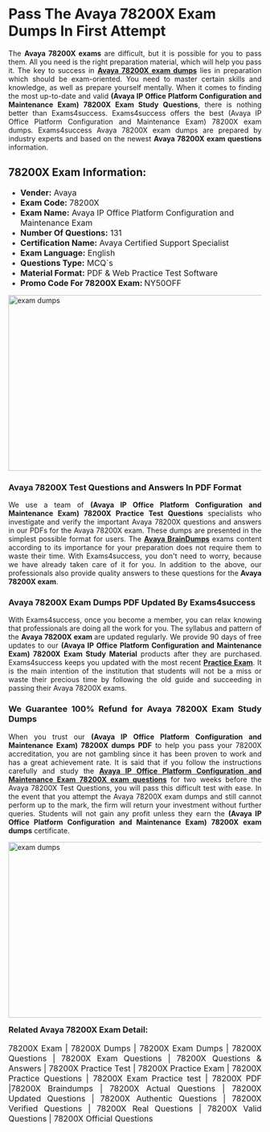 <h1><strong><strong>Pass The Avaya 78200X Exam Dumps In First Attempt</strong></strong></h1> <p style="text-align:justify">The <strong>Avaya 78200X exams</strong> are difficult, but it is possible for you to pass them. All you need is the right preparation material, which will help you pass it. The key to success in <a href="https://www.exams4success.com/avaya/78200x-pdf-exam-dumps"><strong>Avaya 78200X exam dumps</strong></a> lies in preparation which should be exam-oriented. You need to master certain skills and knowledge, as well as prepare yourself mentally. When it comes to finding the most up-to-date and valid <strong>(Avaya IP Office Platform Configuration and Maintenance Exam) 78200X Exam Study Questions</strong>, there is nothing better than Exams4success. Exams4success offers the best (Avaya IP Office Platform Configuration and Maintenance Exam) 78200X exam dumps. Exams4success Avaya 78200X exam dumps are prepared by industry experts and based on the newest <strong>Avaya 78200X exam questions</strong> information.</p> <h2><strong><strong>78200X Exam Information:</strong></strong></h2> <ul> <li><span style="font-size:16px"><strong>Vender:</strong> Avaya</span></li> <li><span style="font-size:16px"><strong>Exam Code:</strong> 78200X</span></li> <li><span style="font-size:16px"><strong>Exam Name:</strong> Avaya IP Office Platform Configuration and Maintenance Exam</span></li> <li><span style="font-size:16px"><strong>Number Of Questions:</strong> 131</span></li> <li><span style="font-size:16px"><strong>Certification Name:</strong> Avaya Certified Support Specialist</span></li> <li><span style="font-size:16px"><strong>Exam Language:</strong> English</span></li> <li><span style="font-size:16px"><strong>Questions Type:</strong> MCQ`s</span></li> <li><span style="font-size:16px"><strong>Material Format:</strong> PDF & Web Practice Test Software</span></li> <li><span style="font-size:16px"><strong>Promo Code For 78200X Exam: </strong>NY50OFF</span></li> </ul> <p><a href="https://www.exams4success.com/avaya/78200x-pdf-exam-dumps" rel="no-follow"><img alt="exam dumps" src="https://www.certcollections.com/uploads/content/infrist1.png" style="height:350px; width:750px" /></a></p> <h3><strong>Avaya 78200X Test Questions and Answers In PDF Format</strong></h3> <p style="text-align:justify">We use a team of <strong>(Avaya IP Office Platform Configuration and Maintenance Exam) 78200X Practice Test Questions</strong> specialists who investigate and verify the important Avaya 78200X questions and answers in our PDFs for the Avaya 78200X exam. These dumps are presented in the simplest possible format for users. The <a href="https://www.exams4success.com/avaya-exam-dumps"><strong>Avaya BrainDumps</strong></a> exams content according to its importance for your preparation does not require them to waste their time. With Exams4success, you don't need to worry, because we have already taken care of it for you. In addition to the above, our professionals also provide quality answers to these questions for the<strong> Avaya 78200X exam</strong>.</p> <h3><strong> Avaya 78200X Exam Dumps PDF Updated By Exams4success</strong></h3> <p style="text-align:justify">With Exams4success, once you become a member, you can relax knowing that professionals are doing all the work for you. The syllabus and pattern of the <strong>Avaya 78200X exam </strong>are updated regularly. We provide 90 days of free updates to our <strong>(Avaya IP Office Platform Configuration and Maintenance Exam) 78200X Exam Study Material</strong> products after they are purchased. Exams4success keeps you updated with the most recent <a href="https://www.exams4success.com/"><strong>Practice Exam</strong></a>. It is the main intention of the institution that students will not be a miss or waste their precious time by following the old guide and succeeding in passing their Avaya 78200X exams.</p> <h3 style="text-align:justify"><strong>We Guarantee 100% Refund for Avaya 78200X Exam Study Dumps</strong></h3> <p style="text-align:justify">When you trust our <strong>(Avaya IP Office Platform Configuration and Maintenance Exam) 78200X dumps PDF</strong> to help you pass your 78200X accreditation, you are not gambling since it has been proven to work and has a great achievement rate. It is said that if you follow the instructions carefully and study the <a href="https://www.exams4success.com/avaya/78200x-pdf-exam-dumps"><strong>Avaya IP Office Platform Configuration and Maintenance Exam 78200X exam questions</strong></a> for two weeks before the Avaya 78200X Test Questions, you will pass this difficult test with ease. In the event that you attempt the Avaya 78200X exam dumps and still cannot perform up to the mark, the firm will return your investment without further queries. Students will not gain any profit unless they earn the <strong>(Avaya IP Office Platform Configuration and Maintenance Exam) 78200X exam dumps</strong> certificate.</p> <p style="text-align:justify"><a href="https://www.exams4success.com/avaya/78200x-pdf-exam-dumps" rel="no-follow"><img alt="exam dumps" src="https://www.certcollections.com/uploads/content/free_demo1.png" style="height:350px; width:750px" /></a></p> <p style="text-align:justify"><span style="font-size:16px"><strong>Related Avaya 78200X Exam Detail:</strong></span><br /> <br /> <span style="font-size:16px">78200X Exam | 78200X Dumps | 78200X Exam Dumps | 78200X Questions | 78200X Exam Questions | 78200X Questions & Answers | 78200X Practice Test | 78200X Practice Exam | 78200X Practice Questions | 78200X Exam Practice test | 78200X PDF |78200X Braindumps | 78200X Actual Questions | 78200X Updated Questions | 78200X Authentic Questions | 78200X Verified Questions | 78200X Real Questions | 78200X Valid Questions | 78200X Official Questions</span></p>
